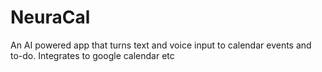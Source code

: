 # NeuraCal
An AI powered app that turns text and voice input to calendar events and to-do. Integrates to google calendar etc
